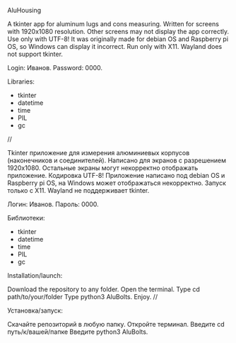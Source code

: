 AluHousing

A tkinter app for aluminum lugs and cons measuring. Written for screens with 1920x1080 resolution. Other screens may not display the app correctly. Use only with UTF-8! 
It was originally made for debian OS and Raspberry pi OS, so Windows can display it incorrect. Run only with X11. Wayland does not support tkinter. 

Login: Иванов. Password: 0000.

Libraries:

- tkinter
- datetime
- time
- PIL
- gc

//

Tkinter приложение для измерения алюминиевых корпусов (наконечников и соединителей). Написано для экранов с разрешением 1920х1080. Остальные экраны могут некорректно отображать приложение. 
Кодировка UTF-8! Приложение написано под debian OS и Raspberry pi OS, на Windows может отображаться некорректно. Запуск только с X11. Wayland не поддерживает tkinter. 

Логин: Иванов. Пароль: 0000.

Библиотеки:

- tkinter
- datetime
- time
- PIL
- gc

Installation/launch:

Download the repository to any folder.
Open the terminal.
Type cd path/to/your/folder
Type python3 AluBolts. Enjoy.
//

Установка/запуск:

Скачайте репозиторий в любую папку.
Откройте терминал.
Введите cd путь/к/вашей/папке
Введите python3 AluBolts.
